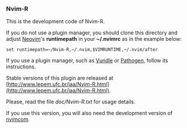 ### Nvim-R

This is the development code of Nvim-R.

If you do not use a plugin manager, you should clone this directory and adjust
[Neovim]'s **runtimepath** in your **~/.nvimrc** as in the example below:

    set runtimepath=~/Nvim-R,~/.nvim,$VIMRUNTIME,~/.nvim/after

If you use a plugin manager, such as [Vundle] or [Pathogen], follow its
instructions.

Stable versions of this plugin are released at
[http://www.lepem.ufc.br/jaa/Nvim-R.html](http://www.lepem.ufc.br/jaa/Nvim-R.html).

Please, read the file *doc/Nvim-R.txt* for usage details.

If you use this version, you will also need the development version of
[nvimcom].

[Vundle]: https://github.com/gmarik/Vundle.vim
[Pathogen]: https://github.com/tpope/vim-pathogen
[Neovim]: https://github.com/neovim/neovim
[nvimcom]: https://github.com/jalvesaq/nvimcom
